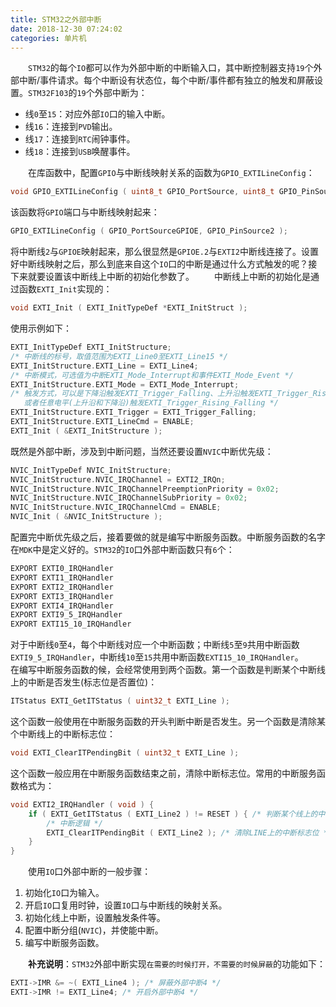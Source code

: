 ```yaml
---
title: STM32之外部中断
date: 2018-12-30 07:24:02
categories: 单片机
---
```

&emsp;&emsp;`STM32`的每个`IO`都可以作为外部中断的中断输入口，其中断控制器支持`19`个外部中断/事件请求。每个中断设有状态位，每个中断/事件都有独立的触发和屏蔽设置。`STM32F103`的`19`个外部中断为：

- 线`0`至`15`：对应外部`IO`口的输入中断。
- 线`16`：连接到`PVD`输出。
- 线`17`：连接到`RTC`闹钟事件。
- 线`18`：连接到`USB`唤醒事件。

&emsp;&emsp;在库函数中，配置`GPIO`与中断线映射关系的函数为`GPIO_EXTILineConfig`：

``` c
void GPIO_EXTILineConfig ( uint8_t GPIO_PortSource, uint8_t GPIO_PinSource );
```

该函数将`GPIO`端口与中断线映射起来：

``` c
GPIO_EXTILineConfig ( GPIO_PortSourceGPIOE, GPIO_PinSource2 );
```

将中断线`2`与`GPIOE`映射起来，那么很显然是`GPIOE.2`与`EXTI2`中断线连接了。设置好中断线映射之后，那么到底来自这个`IO`口的中断是通过什么方式触发的呢？接下来就要设置该中断线上中断的初始化参数了。
&emsp;&emsp;中断线上中断的初始化是通过函数`EXTI_Init`实现的：

``` c
void EXTI_Init ( EXTI_InitTypeDef *EXTI_InitStruct );
```

使用示例如下：

``` c
EXTI_InitTypeDef EXTI_InitStructure;
/* 中断线的标号，取值范围为EXTI_Line0至EXTI_Line15 */
EXTI_InitStructure.EXTI_Line = EXTI_Line4;
/* 中断模式，可选值为中断EXTI_Mode_Interrupt和事件EXTI_Mode_Event */
EXTI_InitStructure.EXTI_Mode = EXTI_Mode_Interrupt;
/* 触发方式，可以是下降沿触发EXTI_Trigger_Falling、上升沿触发EXTI_Trigger_Rising
   或者任意电平(上升沿和下降沿)触发EXTI_Trigger_Rising_Falling */
EXTI_InitStructure.EXTI_Trigger = EXTI_Trigger_Falling;
EXTI_InitStructure.EXTI_LineCmd = ENABLE;
EXTI_Init ( &EXTI_InitStructure );
```

既然是外部中断，涉及到中断问题，当然还要设置`NVIC`中断优先级：

``` c
NVIC_InitTypeDef NVIC_InitStructure;
NVIC_InitStructure.NVIC_IRQChannel = EXTI2_IRQn;
NVIC_InitStructure.NVIC_IRQChannelPreemptionPriority = 0x02;
NVIC_InitStructure.NVIC_IRQChannelSubPriority = 0x02;
NVIC_InitStructure.NVIC_IRQChannelCmd = ENABLE;
NVIC_Init ( &NVIC_InitStructure );
```

配置完中断优先级之后，接着要做的就是编写中断服务函数。中断服务函数的名字在`MDK`中是定义好的。`STM32`的`IO`口外部中断函数只有`6`个：

``` c
EXPORT EXTI0_IRQHandler
EXPORT EXTI1_IRQHandler
EXPORT EXTI2_IRQHandler
EXPORT EXTI3_IRQHandler
EXPORT EXTI4_IRQHandler
EXPORT EXTI9_5_IRQHandler
EXPORT EXTI15_10_IRQHandler
```

对于中断线`0`至`4`，每个中断线对应一个中断函数；中断线`5`至`9`共用中断函数`EXTI9_5_IRQHandler`，中断线`10`至`15`共用中断函数`EXTI15_10_IRQHandler`。
&emsp;&emsp;在编写中断服务函数的候，会经常使用到两个函数。第一个函数是判断某个中断线上的中断是否发生(标志位是否置位)：

``` c
ITStatus EXTI_GetITStatus ( uint32_t EXTI_Line );
```

这个函数一般使用在中断服务函数的开头判断中断是否发生。另一个函数是清除某个中断线上的中断标志位：

``` c
void EXTI_ClearITPendingBit ( uint32_t EXTI_Line );
```

这个函数一般应用在中断服务函数结束之前，清除中断标志位。常用的中断服务函数格式为：

``` c
void EXTI2_IRQHandler ( void ) {
    if ( EXTI_GetITStatus ( EXTI_Line2 ) != RESET ) { /* 判断某个线上的中断是否发生 */
        /* 中断逻辑 */
        EXTI_ClearITPendingBit ( EXTI_Line2 ); /* 清除LINE上的中断标志位 */
    }
}
```

&emsp;&emsp;使用`IO`口外部中断的一般步骤：

1. 初始化`IO`口为输入。
2. 开启`IO`口复用时钟，设置`IO`口与中断线的映射关系。
3. 初始化线上中断，设置触发条件等。
4. 配置中断分组(`NVIC`)，并使能中断。
5. 编写中断服务函数。

&emsp;&emsp;**补充说明**：`STM32`外部中断实现`在需要的时候打开，不需要的时候屏蔽`的功能如下：

``` c
EXTI->IMR &= ~( EXTI_Line4 ); /* 屏蔽外部中断4 */
EXTI->IMR != EXTI_Line4; /* 开启外部中断4 */
```